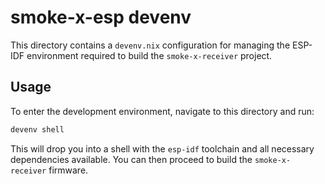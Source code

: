 # smoke-x-esp devenv

This directory contains a `devenv.nix` configuration for managing the
ESP-IDF environment required to build the `smoke-x-receiver` project.

## Usage

To enter the development environment, navigate to this directory and
run:

```sh
devenv shell
```

This will drop you into a shell with the `esp-idf` toolchain and all
necessary dependencies available. You can then proceed to build the
`smoke-x-receiver` firmware.
